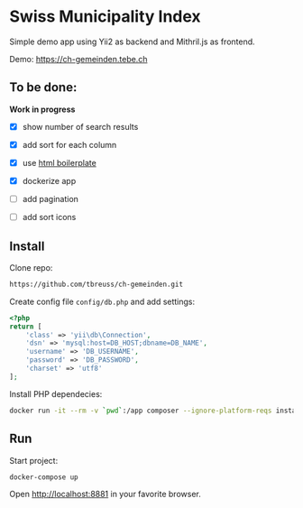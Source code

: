 # Swiss Municipality Index

Simple demo app using Yii2 as backend and Mithril.js as frontend.

Demo: <https://ch-gemeinden.tebe.ch>


## To be done:

**Work in progress**

- [x] show number of search results
- [x] add sort for each column
- [x] use [html boilerplate](https://github.com/tbreuss/html-boilerplate)
- [x] dockerize app
- [ ] add pagination
- [ ] add sort icons


## Install

Clone repo:

~~~bash
https://github.com/tbreuss/ch-gemeinden.git
~~~

Create config file `config/db.php` and add settings:

~~~php
<?php
return [
    'class' => 'yii\db\Connection',
    'dsn' => 'mysql:host=DB_HOST;dbname=DB_NAME',
    'username' => 'DB_USERNAME',
    'password' => 'DB_PASSWORD',
    'charset' => 'utf8'
];
~~~

Install PHP dependecies:

~~~bash
docker run -it --rm -v `pwd`:/app composer --ignore-platform-reqs install
~~~


## Run

Start project:

~~~bash
docker-compose up
~~~ 

Open <http://localhost:8881> in your favorite browser.
